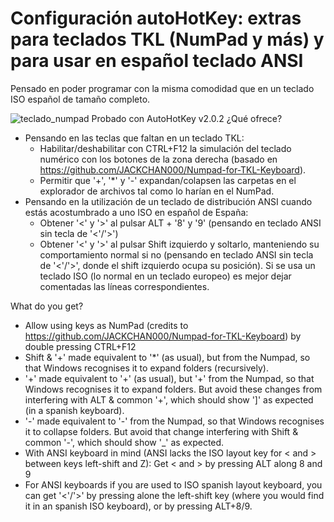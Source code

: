 # Configuración autoHotKey: extras para teclados TKL (NumPad y más) y para usar en español teclado ANSI

Pensado en poder programar con la misma comodidad que en un teclado ISO español de tamaño completo.

![teclado_numpad](https://github.com/juanmpd/tkl/assets/45386331/c0c14ee8-514f-4605-aa4a-3c6acde178a3)
Probado con AutoHotKey v2.0.2
¿Qué ofrece?
* Pensando en las teclas que faltan en un teclado TKL:
  * Habilitar/deshabilitar con CTRL+F12 la simulación del teclado numérico con los botones de la zona derecha (basado en https://github.com/JACKCHAN000/Numpad-for-TKL-Keyboard).
  * Permitir que '+', '*' y '-' expandan/colapsen las carpetas en el explorador de archivos tal como lo harían en el NumPad.
* Pensando en la utilización de un teclado de distribución ANSI cuando estás acostumbrado a uno ISO en español de España:
  * Obtener '<' y '>' al pulsar ALT + '8' y '9' (pensando en teclado ANSI sin tecla de '<'/'>')
  * Obtener '<' y '>' al pulsar Shift izquierdo y soltarlo, manteniendo su comportamiento normal si no (pensando en teclado ANSI sin tecla de '<'/'>', donde el shift izquierdo ocupa su posición). Si se usa un teclado ISO (lo normal en un teclado europeo) es mejor dejar comentadas las líneas correspondientes.

What do you get?
* Allow using keys as NumPad (credits to https://github.com/JACKCHAN000/Numpad-for-TKL-Keyboard) by double pressing CTRL+F12
* Shift & '+' made equivalent to '*' (as usual), but from the Numpad, so that Windows recognises it to expand folders (recursively).
* '+' made equivalent to '+' (as usual), but '+' from the Numpad, so that Windows recognises it to expand folders. But avoid these changes from interfering with ALT & common '+', which should show ']' as expected (in a spanish keyboard).
* '-' made equivalent to '-' from the Numpad, so that Windows recognises it to collapse folders. But avoid that change interfering with Shift & common '-', which should show '_' as expected.
* With ANSI keyboard in mind (ANSI lacks the ISO layout key for < and > between keys left-shift and Z): Get < and > by pressing ALT along 8 and 9
* For ANSI keyboards if you are used to ISO spanish layout keyboard, you can get '<'/'>' by pressing alone the left-shift key (where you would find it in an spanish ISO keyboard), or by pressing ALT+8/9.

